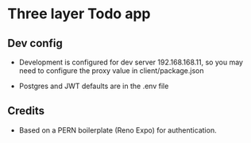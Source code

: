# Three layer Todo app

## Dev config

- Development is configured for dev server 192.168.168.11, so you may need to configure the proxy value in client/package.json

- Postgres and JWT defaults are in the .env file

## Credits

- Based on a PERN boilerplate (Reno Expo) for authentication.
